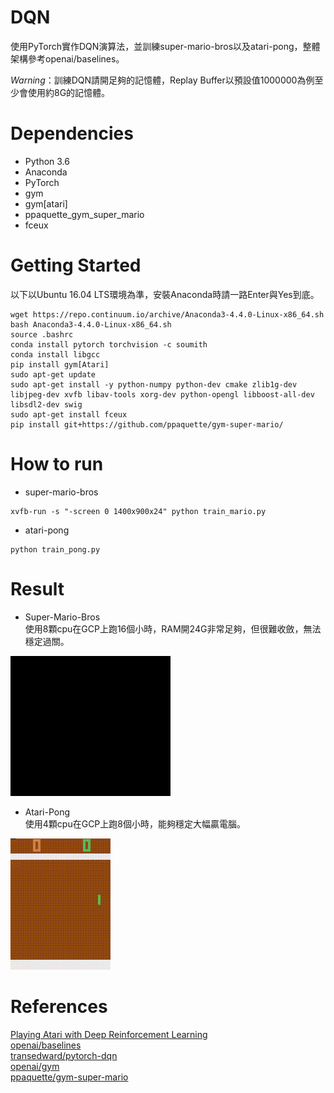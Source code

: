 # DQN

使用PyTorch實作DQN演算法，並訓練super-mario-bros以及atari-pong，整體架構參考openai/baselines。  

*Warning*：訓練DQN請開足夠的記憶體，Replay Buffer以預設值1000000為例至少會使用約8G的記憶體。
  
# Dependencies

* Python 3.6
* Anaconda
* PyTorch
* gym
* gym[atari]
* ppaquette_gym_super_mario
* fceux
  
# Getting Started

以下以Ubuntu 16.04 LTS環境為準，安裝Anaconda時請一路Enter與Yes到底。

```
wget https://repo.continuum.io/archive/Anaconda3-4.4.0-Linux-x86_64.sh
bash Anaconda3-4.4.0-Linux-x86_64.sh
source .bashrc
conda install pytorch torchvision -c soumith
conda install libgcc
pip install gym[Atari]
sudo apt-get update
sudo apt-get install -y python-numpy python-dev cmake zlib1g-dev libjpeg-dev xvfb libav-tools xorg-dev python-opengl libboost-all-dev libsdl2-dev swig
sudo apt-get install fceux
pip install git+https://github.com/ppaquette/gym-super-mario/
```
  
# How to run

* super-mario-bros
```
xvfb-run -s "-screen 0 1400x900x24" python train_mario.py
```
  
* atari-pong
```
python train_pong.py
```

# Result

* Super-Mario-Bros  
使用8顆cpu在GCP上跑16個小時，RAM開24G非常足夠，但很難收斂，無法穩定過關。

![](img/mario-dqn-16hr.gif)

* Atari-Pong  
使用4顆cpu在GCP上跑8個小時，能夠穩定大幅贏電腦。

![](img/pong-dqn-8hr.gif)


# References

[Playing Atari with Deep Reinforcement Learning](https://www.cs.toronto.edu/~vmnih/docs/dqn.pdf)  
[openai/baselines](https://github.com/openai/baselines)  
[transedward/pytorch-dqn](https://github.com/transedward/pytorch-dqn)  
[openai/gym](https://github.com/openai/gym)  
[ppaquette/gym-super-mario](https://github.com/ppaquette/gym-super-mario)  

